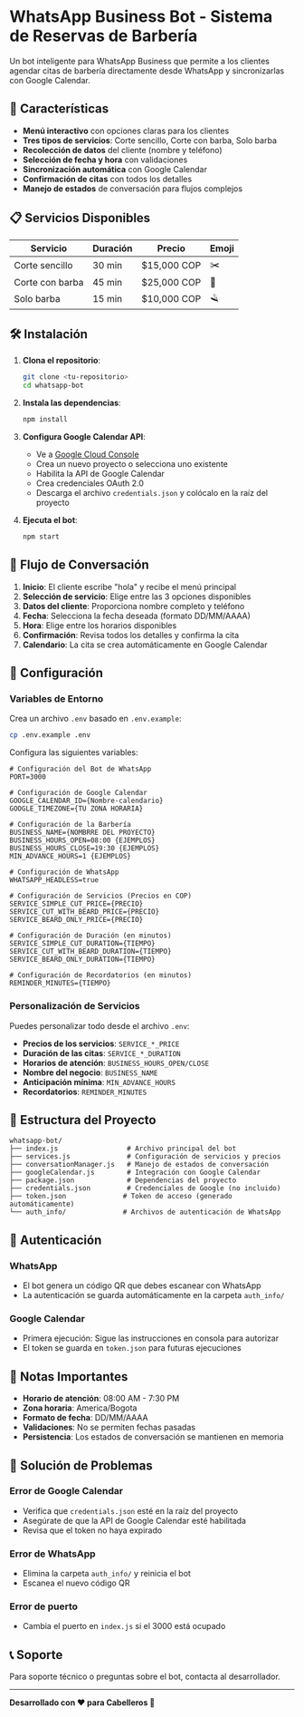 # WhatsApp Business Bot - Sistema de Reservas de Barbería

Un bot inteligente para WhatsApp Business que permite a los clientes agendar citas de barbería directamente desde WhatsApp y sincronizarlas con Google Calendar.

## 🚀 Características

- **Menú interactivo** con opciones claras para los clientes
- **Tres tipos de servicios**: Corte sencillo, Corte con barba, Solo barba
- **Recolección de datos** del cliente (nombre y teléfono)
- **Selección de fecha y hora** con validaciones
- **Sincronización automática** con Google Calendar
- **Confirmación de citas** con todos los detalles
- **Manejo de estados** de conversación para flujos complejos

## 📋 Servicios Disponibles

| Servicio | Duración | Precio | Emoji |
|----------|----------|--------|-------|
| Corte sencillo | 30 min | $15,000 COP | ✂️ |
| Corte con barba | 45 min | $25,000 COP | 🧔 |
| Solo barba | 15 min | $10,000 COP | 🪒 |

## 🛠️ Instalación

1. **Clona el repositorio**:
   ```bash
   git clone <tu-repositorio>
   cd whatsapp-bot
   ```

2. **Instala las dependencias**:
   ```bash
   npm install
   ```

3. **Configura Google Calendar API**:
   - Ve a [Google Cloud Console](https://console.cloud.google.com/)
   - Crea un nuevo proyecto o selecciona uno existente
   - Habilita la API de Google Calendar
   - Crea credenciales OAuth 2.0
   - Descarga el archivo `credentials.json` y colócalo en la raíz del proyecto

4. **Ejecuta el bot**:
   ```bash
   npm start
   ```

## 📱 Flujo de Conversación

1. **Inicio**: El cliente escribe "hola" y recibe el menú principal
2. **Selección de servicio**: Elige entre las 3 opciones disponibles
3. **Datos del cliente**: Proporciona nombre completo y teléfono
4. **Fecha**: Selecciona la fecha deseada (formato DD/MM/AAAA)
5. **Hora**: Elige entre los horarios disponibles
6. **Confirmación**: Revisa todos los detalles y confirma la cita
7. **Calendario**: La cita se crea automáticamente en Google Calendar

## 🔧 Configuración

### Variables de Entorno
Crea un archivo `.env` basado en `.env.example`:

```bash
cp .env.example .env
```

Configura las siguientes variables:

```env
# Configuración del Bot de WhatsApp
PORT=3000

# Configuración de Google Calendar
GOOGLE_CALENDAR_ID={Nombre-calendario}
GOOGLE_TIMEZONE={TU ZONA HORARIA}

# Configuración de la Barbería
BUSINESS_NAME={NOMBRRE DEL PROYECTO}
BUSINESS_HOURS_OPEN=08:00 {EJEMPLOS}
BUSINESS_HOURS_CLOSE=19:30 {EJEMPLOS}
MIN_ADVANCE_HOURS=1 {EJEMPLOS}

# Configuración de WhatsApp
WHATSAPP_HEADLESS=true

# Configuración de Servicios (Precios en COP)
SERVICE_SIMPLE_CUT_PRICE={PRECIO}
SERVICE_CUT_WITH_BEARD_PRICE={PRECIO}
SERVICE_BEARD_ONLY_PRICE={PRECIO}

# Configuración de Duración (en minutos)
SERVICE_SIMPLE_CUT_DURATION={TIEMPO}
SERVICE_CUT_WITH_BEARD_DURATION={TIEMPO}
SERVICE_BEARD_ONLY_DURATION={TIEMPO}

# Configuración de Recordatorios (en minutos)
REMINDER_MINUTES={TIEMPO}
```

### Personalización de Servicios
Puedes personalizar todo desde el archivo `.env`:
- **Precios de los servicios**: `SERVICE_*_PRICE`
- **Duración de las citas**: `SERVICE_*_DURATION`
- **Horarios de atención**: `BUSINESS_HOURS_OPEN/CLOSE`
- **Nombre del negocio**: `BUSINESS_NAME`
- **Anticipación mínima**: `MIN_ADVANCE_HOURS`
- **Recordatorios**: `REMINDER_MINUTES`

## 📁 Estructura del Proyecto

```
whatsapp-bot/
├── index.js                 # Archivo principal del bot
├── services.js              # Configuración de servicios y precios
├── conversationManager.js   # Manejo de estados de conversación
├── googleCalendar.js        # Integración con Google Calendar
├── package.json             # Dependencias del proyecto
├── credentials.json         # Credenciales de Google (no incluido)
├── token.json              # Token de acceso (generado automáticamente)
└── auth_info/              # Archivos de autenticación de WhatsApp
```

## 🔐 Autenticación

### WhatsApp
- El bot genera un código QR que debes escanear con WhatsApp
- La autenticación se guarda automáticamente en la carpeta `auth_info/`

### Google Calendar
- Primera ejecución: Sigue las instrucciones en consola para autorizar
- El token se guarda en `token.json` para futuras ejecuciones

## 🚨 Notas Importantes

- **Horario de atención**: 08:00 AM - 7:30 PM
- **Zona horaria**: America/Bogota
- **Formato de fecha**: DD/MM/AAAA
- **Validaciones**: No se permiten fechas pasadas
- **Persistencia**: Los estados de conversación se mantienen en memoria

## 🐛 Solución de Problemas

### Error de Google Calendar
- Verifica que `credentials.json` esté en la raíz del proyecto
- Asegúrate de que la API de Google Calendar esté habilitada
- Revisa que el token no haya expirado

### Error de WhatsApp
- Elimina la carpeta `auth_info/` y reinicia el bot
- Escanea el nuevo código QR

### Error de puerto
- Cambia el puerto en `index.js` si el 3000 está ocupado

## 📞 Soporte

Para soporte técnico o preguntas sobre el bot, contacta al desarrollador.

---

**Desarrollado con ❤️ para Cabelleros 💈**
